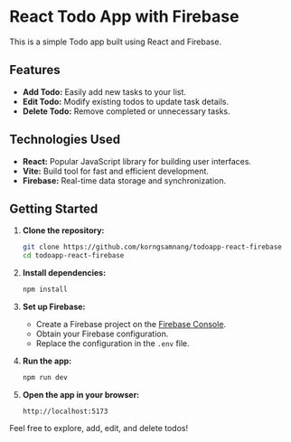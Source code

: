 # React Todo App with Firebase

This is a simple Todo app built using React and Firebase.

## Features

-   **Add Todo:** Easily add new tasks to your list.
-   **Edit Todo:** Modify existing todos to update task details.
-   **Delete Todo:** Remove completed or unnecessary tasks.

## Technologies Used

-   **React:** Popular JavaScript library for building user interfaces.
-   **Vite:** Build tool for fast and efficient development.
-   **Firebase:** Real-time data storage and synchronization.

## Getting Started

1. **Clone the repository:**

    ```bash
    git clone https://github.com/korngsamnang/todoapp-react-firebase
    cd todoapp-react-firebase
    ```

2. **Install dependencies:**

    ```bash
    npm install
    ```

3. **Set up Firebase:**

    - Create a Firebase project on the
      [Firebase Console](https://console.firebase.google.com/).
    - Obtain your Firebase configuration.
    - Replace the configuration in the `.env` file.

4. **Run the app:**

    ```bash
    npm run dev
    ```

5. **Open the app in your browser:**

    `http://localhost:5173`

Feel free to explore, add, edit, and delete todos!

